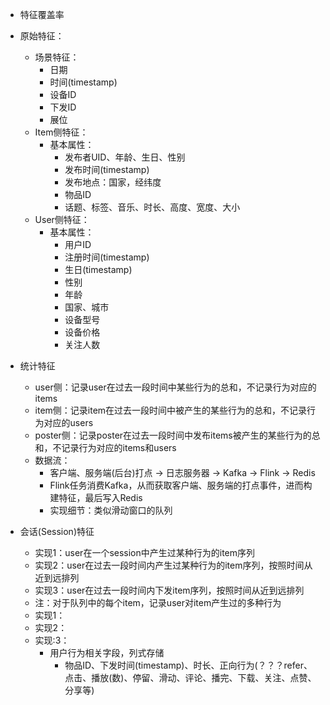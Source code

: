 
* 特征覆盖率
* 原始特征：
  * 场景特征：
    * 日期
    * 时间(timestamp)
    * 设备ID
    * 下发ID
    * 展位
  * Item侧特征：
    * 基本属性：
      * 发布者UID、年龄、生日、性别
      * 发布时间(timestamp)
      * 发布地点：国家，经纬度
      * 物品ID
      * 话题、标签、音乐、时长、高度、宽度、大小
  * User侧特征：
    * 基本属性：
      * 用户ID
      * 注册时间(timestamp)
      * 生日(timestamp)
      * 性别
      * 年龄
      * 国家、城市
      * 设备型号
      * 设备价格
      * 关注人数



* 统计特征
  * user侧：记录user在过去一段时间中某些行为的总和，不记录行为对应的items
  * item侧：记录item在过去一段时间中被产生的某些行为的总和，不记录行为对应的users
  * poster侧：记录poster在过去一段时间中发布items被产生的某些行为的总和，不记录行为对应的items和users
  * 数据流：
    * 客户端、服务端(后台)打点 -> 日志服务器 -> Kafka -> Flink -> Redis
    * Flink任务消费Kafka，从而获取客户端、服务端的打点事件，进而构建特征，最后写入Redis
    * 实现细节：类似滑动窗口的队列

* 会话(Session)特征
  * 实现1：user在一个session中产生过某种行为的item序列
  * 实现2：user在过去一段时间内产生过某种行为的item序列，按照时间从近到远排列
  * 实现3：user在过去一段时间内下发item序列，按照时间从近到远排列
  * 注：对于队列中的每个item，记录user对item产生过的多种行为
  * 实现1：
  * 实现2：
  * 实现:3：
    * 用户行为相关字段，列式存储
      * 物品ID、下发时间(timestamp)、时长、正向行为(？？？refer、点击、播放(数)、停留、滑动、评论、播完、下载、关注、点赞、分享等)
